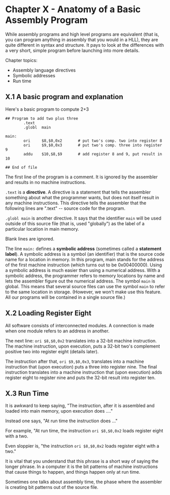 # Chapter X - Anatomy of a Basic Assembly Program

While assembly programs and high level programs are equivalent (that is, you can program anything in assembly that you would in a HLL), they are quite different in syntax and structure.  It pays to look at the differences with a very short, simple program before launching into more details.

Chapter topics:
* Assembly language directives
* Symbolic addresses
* Run time

## X.1  A basic program and explanation
Here's a basic program to compute 2+3

```
## Program to add two plus three 
        .text
        .globl  main

main:
        ori     $8,$0,0x2       # put two's comp. two into register 8
        ori     $9,$0,0x3       # put two's comp. three into register 9
        addu    $10,$8,$9       # add register 8 and 9, put result in 10

## End of file
```
The first line of the program is a comment. It is ignored by the assembler and results in no machine instructions.

`.text` is a **directive**. A directive is a statement that tells the assembler something about what the programmer wants, but does not itself result in any machine instructions. This directive tells the assembler that the following lines are ".text" -- source code for the program.

`.globl main` is another directive. It says that the identifier `main` will be used outside of this source file (that is, used "globally") as the label of a particular location in main memory.

Blank lines are ignored. 

The line `main:` defines a **symbolic address** (sometimes called a **statement label**). A symbolic address is a symbol (an identifier) that is the source code name for a location in memory. In this program, main stands for the address of the first machine instruction (which turns out to be 0x00400000). Using a symbolic address is much easier than using a numerical address. With a symbolic address, the programmer refers to memory locations by name and lets the assembler figure out the numerical address.  The symbol `main` is global. This means that several source files can use the symbol `main` to refer to the same location in storage. (However, we won't make use this feature. All our programs will be contained in a single source file.)

## X.2  Loading Register Eight
All software consists of interconnected modules. A connection is made when one module refers to an address in another.

The next line: `ori $8,$0,0x2` translates into a 32-bit machine instruction. The machine instruction, upon execution, puts a 32-bit two's complement positive two into register eight (details later).

The instruction after that, `ori $9,$0,0x3`,  translates into a machine instruction that (upon execution) puts a three into register nine. The final instruction translates into a machine instruction that (upon execution) adds register eight to register nine and puts the 32-bit result into register ten.

## X.3 Run Time

It is awkward to keep saying, "The instruction, after it is assembled and loaded into main memory, upon execution does ...."

Instead one says, "At run time the instruction does ..."

For example, "At run time, the instruction `ori $8,$0,0x2` loads register eight with a two.

Even sloppier is, "the instruction `ori $8,$0,0x2` loads register eight with a two."

It is vital that you understand that this phrase is a short way of saying the longer phrase. In a computer it is the bit patterns of machine instructions that cause things to happen, and things happen only at run time.

Sometimes one talks about assembly time, the phase where the assembler is creating bit patterns out of the source file.



